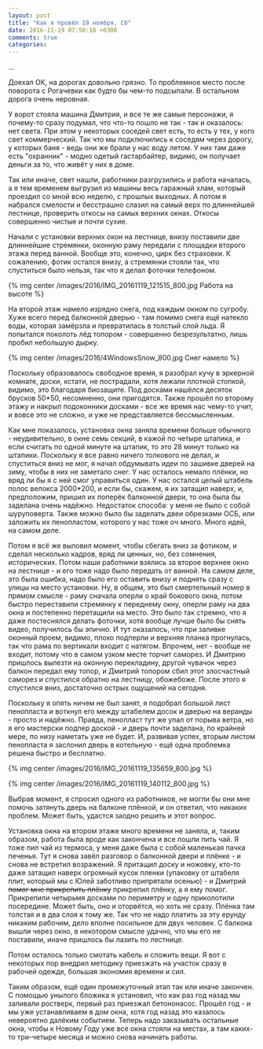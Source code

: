 ```yaml
---
layout: post
title: "Как я провёл 19 ноября, Сб"
date: 2016-11-19 07:50:18 +0300
comments: true
categories: 
---
```


...

Доехал ОК, на дорогах довольно грязно. То проблемное место после поворота с Рогачевки как будто бы чем-то подсыпали. В остальном дорога очень неровная.

У ворот стояла машина Дмитрия, и все те же самые персонажи, я почему-то сразу подумал, что что-то пошло не так - так и оказалось: нет света. При этом у некоторых соседей свет есть, то есть у тех, у кого свет коммерческий. Так что мы подключились к соседям через дорогу, у которых баня - ведь они же брали у нас воду летом. У них там даже есть "охранник" - модно одетый гастарбайтер, видимо, он получает деньги за то, что живёт у них в доме.

Так или иначе, свет нашли, работники разгрузились и работа началась, а я тем временем выгрузил из машины весь гаражный хлам, который проездил со мной всю неделю, с прошлых выходных. А потом я набрался смелости и бесстрашно слазил на самый верх по длиннейшей лестнице, проверить откосы на самых верхних окнах. Откосы совершенно чистые и почти сухие.

Начали с установки верхних окон на лестнице, внизу поставили две длиннейшие стремянки, оконную раму передали с площадки второго этажа перед ванной. Вообще это, конечно, цирк без страховки. К сожалению, фотик остался внизу, а стремянки стояли так, что спуститься было нельзя, так что я делал фоточки телефоном.

{% img center /images/2016/IMG_20161119_121515_800.jpg Работа на высоте %}

На второй этаж намело изрядно снега, под каждым окном по сугробу. Хуже всего перед балконной дверью - там помимо снега ещё натекло воды, которая замёрзла и превратилась в толстый слой льда. Я попытался поколоть лёд топором - совершенно безрезультатно, лишь пробил небольшую дырку.

{% img center /images/2016/4WindowsSnow_800.jpg Снег намело %}

Поскольку образовалось свободное время, я разобрал кучу в эркерной комнате, доски, кстати, не пострадали, хотя лежали плотной стопкой, видимо, это благодаря биозащите. Под досками нашёлся десяток брусков 50\*50, несомненно, они пригодятся. Также прошёл по второму этажу и накрыл подоконники досками - все же время нас чему-то учит, и вовсе это не сложно, и уже не представляется бессмысленным.

Как мне показалось, установка окна заняла времени больше обычного - неудивительно, в окне семь секций, в кажой по четыре штапика, и если считать по одной минуте на штапик, то это 28 минут только на штапики. Поскольку я все равно ничего толкового не делал, и спуститься вниз не мог, я начал обдумывать идеи по зашивке дверей на зиму, чтобы  в них не заметало снег. У нас осталось немало плёнки, но вряд ли бы я с ней смог управиться один. У нас остался целый штабель полос велокса 2000\*200, и если бы, скажем, я их затащил наверх, и, предположим, пришил их поперёк балконной двери, то она была бы заделана очень надёжно. Недостаток способа: у меня не было с собой шуруповерта. Также можно было бы заделать двеи обрезками ОСБ, или заложить их пенопластом, которого у нас тоже оч много. Много идей, на самом деле.

Потом я всё же выловил момент, чтобы сбегать вниз за фотиком, и сделал несколько кадров, вряд ли ценных, но, без сомнения, исторических. Потом наши работники взялись за второе верхнее окно на лестнице - и его тоже надо было передать от ванной. На самом деле, это была ошибка, надо было его оставить внизу и поднять сразу с улицы на место установки. Ну, в общем, это был смертельный номер в прямом смысле - раму сначала оперли о край бокового окна, потом быстро переставили стремянку к переднему окну, оперли раму на два окна и постепенно перетащили на место. Это было так стремно, что я даже постеснялся делать фоточки, хотя вообще лучше было бы снять видео, получилось бы эпично. И тут оказалось, что при заливке оконный проем, видимо, плохо подперли и верхняя планка прогнулась, так что рама по вертикали входит с натягом. Впрочем, нет - вообще не входит, потому что в самом узком месте торчит саморез. И Дмитрию пришлось вылезти на оконную перекладину, другой чувачок через балкон передал ему топор, и Дмитрий топором сбил этот злосчастный саморез и спустился обратно на лестницу, обожебоже. После этого я спустился вниз, достаточно острых ощущений на сегодня.

Поскольку я опять ничем не был занят, я подобрал большой лист пенопласта и воткнул его между штабелем досок и дверью на веранды - просто и надёжно. Правда, пенопласт тут же упал от порыва ветра, но я его мастерски подпер доской - и дверь почти заделана, по крайней мере, по низу наметать уже не будет. И, развивая успех, вторым листом пенопласта я заслонил дверь в котельную - ещё одна проблемка решена быстро и бесплатно. 

{% img center /images/2016/IMG_20161119_135659_800.jpg %}

{% img center /images/2016/IMG_20161119_140112_800.jpg %}

Выбрав момент, я спросил одного из работников, не могли бы они мне помочь затянуть дверь на балконе плёнкой, и он ответил, что никаких проблем. Может быть, удастся заодно решить и этот вопрос.

Установка окна на втором этаже много времени не заняла, и, таким образом, работа была вроде как закончена и все пошли пить чай. Я тоже пил чай из термоса, у меня даже была с собой маленькая пачка печенья. Тут я снова завёл разговор о балконной двери и плёнке - и снова не встретил возражений. Я притащил доску и ножовку, кто-то даже затащил наверх огромный кусок пленки (упаковку от штабеля плит, который мы с Юлей заботливо припрятали осенью) - и Дмитрий ~~помог мне прикрепить плёнку~~ прикрепил плёнку, а я ему помог. Прикрепили четырьмя досками по периметру и одну приколотили посередине. Может быть, оно и оторвётся, но хоть не сразу. Плёнка там толстая и в два слоя к тому же. Так что не надо платить за эту ерунду никаким рабочим, дело вполне посильное для двух человек. С балкона вышли через окно, в некотором смысле удачно, что мы его не поставили, иначе пришлось бы лазить по лестнице.

Потом осталось только смотать кабель и сложить вещи. Я вот с некоторых пор внедрил методику приезжать на участок сразу в рабочей одежде, большая экономия времени и сил.

Таким образом, ещё один промежуточный этап так или иначе закончен. С помощью унылого бложика я установил, что как раз год назад мы заливали ростверк, первый раз приезжал бетононасос. Прошёл год - и мы уже устанавливаем в дом окна, хотя год назад это казалось невероятно далёким событием. Теперь надо заказывать остальные окна, чтобы к Новому Году уже все окна стояли на местах, а там каких-то три-четыре месяца и можно снова начинать работы.
